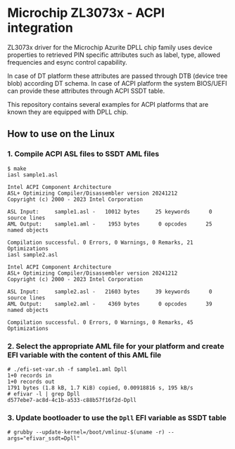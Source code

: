 # Microchip ZL3073x - ACPI integration

ZL3073x driver for the Microchip Azurite DPLL chip family uses device properties to retrieved PIN specific attributes such as label, type, allowed frequencies and esync control capability.

In case of DT platform these attributes are passed through DTB (device tree blob) according DT schema. In case of ACPI platform the system BIOS/UEFI can provide these attributes through ACPI SSDT table.

This repository contains several examples for ACPI platforms that are known they are equipped with DPLL chip.

## How to use on the Linux

### 1. Compile ACPI ASL files to SSDT AML files
```
$ make
iasl sample1.asl

Intel ACPI Component Architecture
ASL+ Optimizing Compiler/Disassembler version 20241212
Copyright (c) 2000 - 2023 Intel Corporation

ASL Input:     sample1.asl -   10012 bytes     25 keywords      0 source lines
AML Output:    sample1.aml -    1953 bytes      0 opcodes      25 named objects

Compilation successful. 0 Errors, 0 Warnings, 0 Remarks, 21 Optimizations
iasl sample2.asl

Intel ACPI Component Architecture
ASL+ Optimizing Compiler/Disassembler version 20241212
Copyright (c) 2000 - 2023 Intel Corporation

ASL Input:     sample2.asl -   21603 bytes     39 keywords      0 source lines
AML Output:    sample2.aml -    4369 bytes      0 opcodes      39 named objects

Compilation successful. 0 Errors, 0 Warnings, 0 Remarks, 45 Optimizations
```

### 2. Select the appropriate AML file for your platform and create EFI variable with the content of this AML file
```
# ./efi-set-var.sh -f sample1.aml Dpll
1+0 records in
1+0 records out
1791 bytes (1.8 kB, 1.7 KiB) copied, 0.00918816 s, 195 kB/s
# efivar -l | grep Dpll
d577ebe7-ac8d-4c1b-a533-c88b57f16f2d-Dpll
```

### 3. Update bootloader to use the `Dpll` EFI variable as SSDT table
```
# grubby --update-kernel=/boot/vmlinuz-$(uname -r) --args="efivar_ssdt=Dpll"
```
